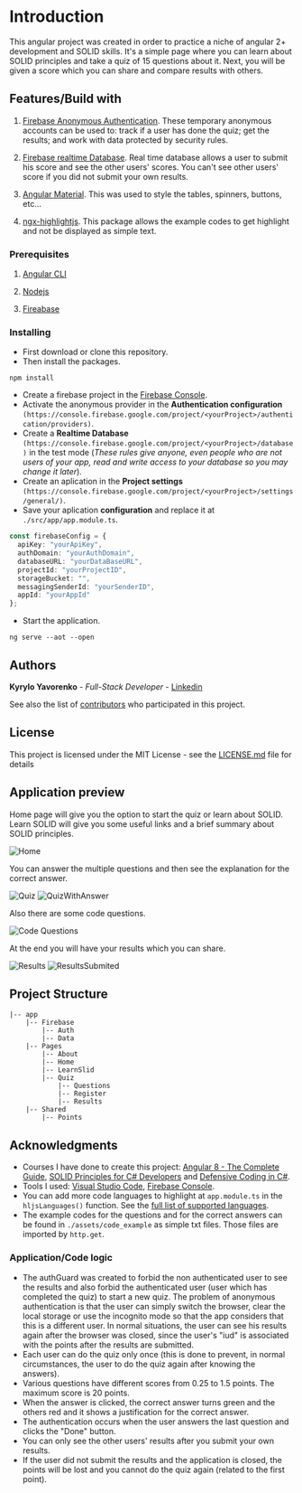 # Introduction

This angular project was created in order to practice a niche of angular 2+ development and SOLID skills. It's a simple page where you can learn about SOLID principles and take a quiz of 15 questions about it. Next, you will be given a score which you can share and compare results with others.

## Features/Build with

1. [Firebase Anonymous Authentication](https://firebase.google.com/docs/auth/web/anonymous-auth?hl=en-US). These temporary anonymous accounts can be used to: track if a user has done the quiz; get the results; and work with data protected by security rules.

2. [Firebase realtime Database](https://firebase.google.com/docs/database). Real time database allows a user to submit his score and see the other users' scores. You can't see other users' score if you did not submit your own results.

3. [Angular Material](https://material.angular.io/). This was used to style the tables, spinners, buttons, etc...

4. [ngx-highlightjs](https://github.com/MurhafSousli/ngx-highlightjs). This package allows the example codes to get highlight and not be displayed as simple text.

### Prerequisites

1. [Angular CLI](https://cli.angular.io/)

2. [Nodejs](https://nodejs.org/en/)

3. [Fireabase](https://firebase.google.com/docs/web/setup?hl=pt)

### Installing

- First download or clone this repository.
- Then install the packages.

```node
npm install
```

- Create a firebase project in the [Firebase Console](https://console.firebase.google.com/).
- Activate the anonymous provider in the **Authentication configuration** ```(https://console.firebase.google.com/project/<yourProject>/authentication/providers)```.
- Create a **Realtime Database** ```(https://console.firebase.google.com/project/<yourProject>/database)``` in the test mode (*These rules give anyone, even people who are not users of your app, read and write access to your database so you may change it later*).
- Create an aplication in the **Project settings** ```(https://console.firebase.google.com/project/<yourProject>/settings/general/)```.
- Save your aplication **configuration** and replace it at ```./src/app/app.module.ts```.

```typescript
const firebaseConfig = {
  apiKey: "yourApiKey",
  authDomain: "yourAuthDomain",
  databaseURL: "yourDataBaseURL",
  projectId: "yourProjectID",
  storageBucket: "",
  messagingSenderId: "yourSenderID",
  appId: "yourAppId"
};
```

- Start the application.

```node
ng serve --aot --open
```

## Authors

 **Kyrylo Yavorenko** - *Full-Stack Developer* - [Linkedin](https://www.linkedin.com/in/kyryloyavorenko/)

See also the list of [contributors](https://github.com/Kiril1512/AreYouSolid/contributors) who participated in this project.

## License

This project is licensed under the MIT License - see the [LICENSE.md](LICENSE.md) file for details

## Application preview

Home page will give you the option to start the quiz or learn about SOLID. Learn SOLID will give you some useful links and a brief summary about SOLID principles.

![Home](https://i.ibb.co/TvHzcrQ/home2.png)

You can answer the multiple questions and then see the explanation for the correct answer.

![Quiz](https://i.ibb.co/6Jq2rRM/Questions.png)
![QuizWithAnswer](https://i.ibb.co/Zzkyh5z/questions-With-Result.png)

Also there are some code questions.

![Code Questions](https://i.ibb.co/xSnBhPB/questions-With-Code-And-Results.png)

At the end you will have your results which you can share.

![Results](https://i.ibb.co/9G8Hmxr/results.png)
![ResultsSubmited](https://i.ibb.co/h7H2F4f/results-Submited.png)

## Project Structure

```text
|-- app
	|-- Firebase
		|-- Auth
		|-- Data
	|-- Pages
		|-- About
		|-- Home
		|-- LearnSlid
		|-- Quiz
			|-- Questions
			|-- Register
			|-- Results
	|-- Shared
		|-- Points
```

## Acknowledgments

* Courses I have done to create this project: [Angular 8 - The Complete Guide](https://www.udemy.com/the-complete-guide-to-angular-2/), [SOLID Principles for C# Developers](https://www.pluralsight.com/courses/csharp-solid-principles) and [Defensive Coding in C#](https://www.pluralsight.com/courses/defensive-coding-csharp).
* Tools I used: [Visual Studio Code](https://code.visualstudio.com/), [Firebase Console](https://console.firebase.google.com/).
* You can add more code languages to highlight at ```app.module.ts``` in the ```hljsLanguages()``` function. See the [full list of supported languages](https://github.com/highlightjs/highlight.js/tree/master/src/styles).
* The example codes for the questions and for the correct answers can be found in ```./assets/code_example``` as simple txt files. Those files are imported by ```http.get```.

### Application/Code logic

* The authGuard was created to forbid the non authenticated user to see the results and also forbid the authenticated user (user which has completed the quiz) to start a new quiz. The problem of anonymous authentication is that the user can simply switch the browser, clear the local storage or use the incognito mode so that the app considers that this is a different user. In normal situations, the user can see his results again after the browser was closed, since the user's "iud" is associated with the points after the results are submitted.
* Each user can do the quiz only once (this is done to prevent, in normal circumstances, the user to do the quiz again after knowing the answers).
* Various questions have different scores from 0.25 to 1.5 points. The maximum score is 20 points.
* When the answer is clicked, the correct answer turns green and the others red and it shows a justification for the correct answer.
* The authentication occurs when the user answers the last question and clicks the "Done" button.
* You can only see the other users' results after you submit your own results.
* If the user did not submit the results and the application is closed, the points will be lost and you cannot do the quiz again (related to the first point).
